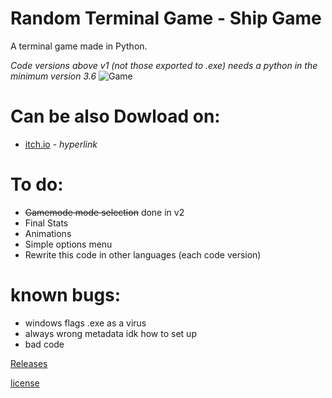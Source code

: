 # Random Terminal Game - Ship Game
A terminal game made in Python.

_Code versions above v1 (not those exported to .exe) needs a python in the minimum version 3.6_
![Game](https://github.com/user-attachments/assets/a9e36248-8b8b-42bc-b333-531c2b3377ec)

# Can be also Dowload on:
- [itch.io](https://alastor367.itch.io/ship-game) - _hyperlink_


# To do:

- ~~Gamemode mode selection~~ done in v2
- Final Stats
- Animations
- Simple options menu
- Rewrite this code in other languages (each code version)


# known bugs:
- windows flags .exe as a virus
- always wrong metadata idk how to set up
- bad code

[Releases](https://github.com/alastor367/Random_Terminal_Game-Ship_Game/releases)

[license](https://github.com/alastor367/Random_Terminal_Game-Ship_Game?tab=MIT-1-ov-file#readme)

